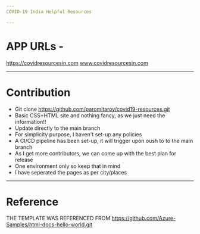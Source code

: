 ```yaml
---
COVID-19 India Helpful Resources

---
```

# APP URLs - 
https://covidresourcesin.com
www.covidresourcesin.com

---
# Contribution

- Git clone https://github.com/paromitaroy/covid19-resources.git
- Basic CSS+HTML site and nothing fancy, as we just need the information!!
- Update directly to the main branch 
- For simplicity purpose, I haven't set-up any policies
- A CI/CD pipeline has been set-up, it will trigger upon oush to to the main branch
- As I get more contributors, we can come up with the best plan for release
- One environment only so keep that in mind
- I have seperated the pages as per city/places 

---
# Reference

THE TEMPLATE WAS REFERENCED FROM https://github.com/Azure-Samples/html-docs-hello-world.git
